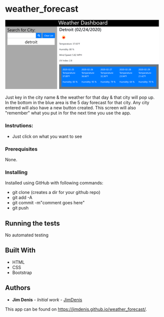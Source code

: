 # weather_forecast

![Alt text](https://github.com/JimDenis/weather_forecast/blob/master/weather_forecaster.png)

Just key in the city name & the weather for that day & that city will pop up. In the bottom in the blue area is the 5 day forecast for that city. Any city entered will also have a new button created. This screen will also "remember" what you put in for the next time you use the app.

### Instrutions:

-   Just click on what you want to see

### Prerequisites

None.

### Installing

Installed using GitHub with following commands:

-   git clone (creates a dir for your github repo)
-   git add -A
-   git commit -m"comment goes here"
-   git push

## Running the tests

No automated testing

## Built With

-   HTML
-   CSS
-   Bootstrap

## Authors

-   **Jim Denis** - _Initial work_ - [JimDenis](https://github.com/JimDenis)

This app can be found on https://jimdenis.github.io/weather_forecast/.

